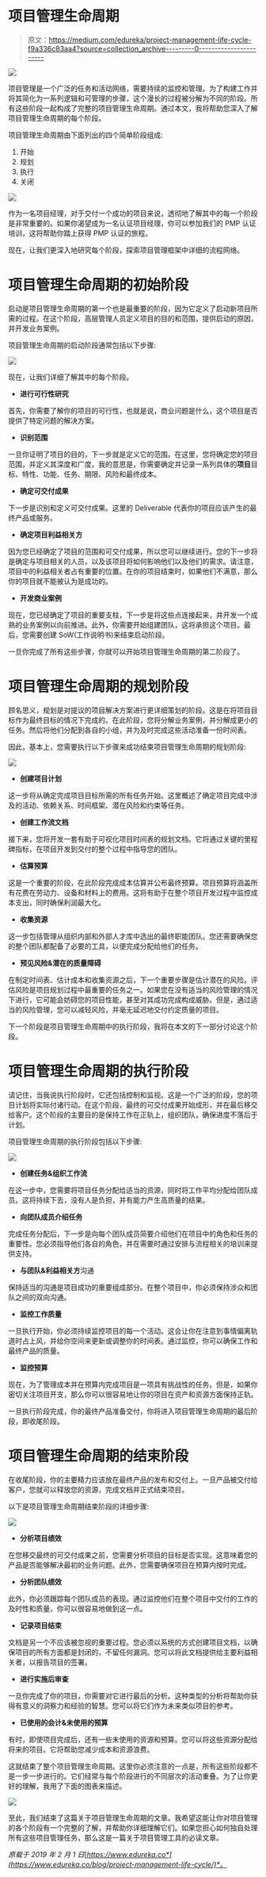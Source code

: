 # 项目管理生命周期

> 原文：<https://medium.com/edureka/project-management-life-cycle-f9a336c83aa4?source=collection_archive---------0----------------------->

![](img/0c160c66dfe1753665c40fe0064ca57c.png)

项目管理是一个广泛的任务和活动网络，需要持续的监控和管理。为了构建工作并将其简化为一系列逻辑和可管理的步骤，这个漫长的过程被分解为不同的阶段。所有这些阶段一起构成了完整的项目管理生命周期。通过本文，我将帮助您深入了解项目管理生命周期的每个阶段。

项目管理生命周期由下面列出的四个简单阶段组成:

1.  开始
2.  规划
3.  执行
4.  关闭

![](img/766d6f71f6e050f1b9dc615cf7196dc0.png)

作为一名项目经理，对于交付一个成功的项目来说，透彻地了解其中的每一个阶段是非常重要的。如果你渴望成为一名认证项目经理，你可以参加我们的 PMP 认证培训，这将帮助你踏上获得 PMP 认证的旅程。

现在，让我们更深入地研究每个阶段，探索项目管理框架中详细的流程网络。

# 项目管理生命周期的初始阶段

启动是项目管理生命周期的第一个也是最重要的阶段，因为它定义了启动新项目所需的过程。在这个阶段，高层管理人员定义项目的目的和范围，提供启动的原因，并开发业务案例。

项目管理生命周期的启动阶段通常包括以下步骤:

![](img/3a9b78fa35aa3ff67bce35eb7330d56b.png)

现在，让我们详细了解其中的每个阶段。

*   **进行可行性研究**

首先，你需要了解你的项目的可行性，也就是说，商业问题是什么，这个项目是否提供了特定问题的解决方案。

*   **识别范围**

一旦你证明了项目的目的，下一步就是定义它的范围。在这里，您将确定您的项目范围，并定义其深度和广度。我的意思是，你需要确定并记录一系列具体的**项目**目标、特性、功能、任务、期限、风险和最终成本。

*   **确定可交付成果**

下一步是识别和定义可交付成果。这里的 Deliverable 代表你的项目应该产生的最终产品或服务。

*   **确定项目利益相关方**

因为您已经确定了项目的范围和可交付成果，所以您可以继续进行。您的下一步将是确定与项目相关的人员，以及该项目将如何影响他们以及他们的需求。请注意，项目中的利益相关者占有重要的位置。在你的项目结束时，如果他们不满意，那么你的项目就不能被认为是成功的。

*   **开发商业案例**

现在，您已经确定了项目的重要支柱，下一步是将这些点连接起来，并开发一个成熟的业务案例以向前推进。此外，你需要开始组建团队，这将承担这个项目。最后，您需要创建 SoW(工作说明书)来结束启动阶段。

一旦你完成了所有这些步骤，你就可以开始项目管理生命周期的第二阶段了。

# 项目管理生命周期的规划阶段

顾名思义，规划是对提议的项目解决方案进行更详细策划的阶段。这是在将项目目标作为最终目标的情况下完成的。在此阶段，您将分解业务案例，并分解成更小的任务。然后将他们分配到各自的小组，并为及时完成这些活动准备一份时间表。

因此，基本上，您需要执行以下步骤来成功结束项目管理生命周期的规划阶段:

![](img/06fa51305bf06806411584ce50be04e9.png)

*   **创建项目计划**

这一步将从确定完成项目目标所需的所有任务开始。这里概述了确定项目完成中涉及的活动、依赖关系、时间框架、潜在风险和约束等任务。

*   **创建工作流文档**

接下来，您将开发一套有助于可视化项目时间表的规划文档。它将通过关键的里程碑指标，在项目开发到交付的整个过程中指导您的团队。

*   **估算预算**

这是一个重要的阶段，在此阶段完成成本估算并公布最终预算。项目预算将涵盖所有花费在劳动力、设备和材料上的费用。这将有助于在整个项目开发过程中监控成本支出，同时确保利润最大化。

*   **收集资源**

这一步包括管理从组织内部和外部人才库中选出的最终职能团队。您还需要确保您的整个团队都配备了必要的工具，以便完成分配给他们的任务。

*   **预见风险&潜在的质量障碍**

在制定时间表、估计成本和收集资源之后，下一个重要步骤是估计潜在的风险。评估风险是项目规划过程中最重要的任务之一。如果您在没有适当的风险管理的情况下进行，它可能会妨碍您的项目性能，甚至对其成功完成构成威胁。但是，通过适当的风险管理，您可以减轻风险，并毫无延迟地交付约定质量的项目。

下一个阶段是项目管理生命周期中的执行阶段，我将在本文的下一部分讨论这个阶段。

# 项目管理生命周期的执行阶段

请记住，当我说执行阶段时，它还包括控制和监视。这是一个广泛的阶段，您的项目计划将实际付诸行动。在这个阶段，最终的可交付成果开始成形，并在最后移交给客户。这个阶段的主要目的是保持工作在正轨上，组织团队，确保进度不落后于计划。

项目管理生命周期的执行阶段包括以下步骤:

![](img/d0a2b273c0ddb091ad6dab21072b58bd.png)

*   **创建任务&组织工作流**

在这一步中，您需要将项目任务分配给适当的资源，同时将工作平均分配给团队成员。这将持续下去，没有人是负担，并有能力产生高质量的结果。

*   **向团队成员介绍任务**

完成任务分配后，下一步是向每个团队成员简要介绍他们在项目中的角色和任务的重要性。您必须指导他们各自的角色，并在需要时通过安排与流程相关的培训来提供支持。

*   **与团队&利益相关方**沟通

保持适当的沟通是项目成功的重要组成部分。在整个项目中，你必须保持涉众和团队之间的双向沟通。

*   **监控工作质量**

一旦执行开始，你必须持续监控项目的每一个活动。这会让你在注意到事情偏离轨道时占上风，并给你空间来更新或调整你的时间表。通过监控，你可以确保工作和最终产品的质量。

*   **监控预算**

现在，为了管理成本并在预算内完成项目是一项具有挑战性的任务。但是，如果你密切关注项目开支，那么你可以很容易地让你的项目在资产和资源方面保持正轨。

一旦执行阶段完成，你的最终产品准备交付，你将进入项目管理生命周期的最后阶段，即收尾阶段。

# 项目管理生命周期的结束阶段

在收尾阶段，你的主要精力应该放在最终产品的发布和交付上。一旦产品被交付给客户，您就可以释放您的资源，完成文档并正式结束项目。

以下是项目管理生命周期结束阶段的详细步骤:

![](img/84b1059f4599d181d205b694b4360cc0.png)

*   **分析项目绩效**

在您移交最终的可交付成果之前，您需要分析项目的目标是否实现。这意味着您的产品是否能够解决最初的业务问题。此外，您需要确保项目在预算内按时完成。

*   **分析团队绩效**

此外，你必须跟踪每个团队成员的表现。通过监控他们在整个项目中交付的工作的及时性和质量，你可以很容易地做到这一点。

*   **记录项目结束**

文档是另一个不应该被忽视的重要过程。您必须以系统的方式创建项目文档，以确保项目的所有方面都是封闭的，不留任何漏洞。您可以将此文档提供给主要利益相关者，以报告项目的签署。

*   **进行实施后审查**

一旦你完成了你的项目，你需要对它进行最后的分析。这种类型的分析将帮助你获得有意义的洞察力和经验的智慧。您可以将它们作为未来类似项目的参考。

*   **已使用的会计&未使用的预算**

有时，即使项目完成后，还有一些未使用的资源和预算。您可以将这些资源分配给将来的项目。它将帮助您减少成本和资源浪费。

这就结束了整个项目管理生命周期。这里你必须注意的一点是，所有这些阶段都不是一步一步进行的。它们经常与每个阶段进行的不同层次的活动重叠。为了让你更好的理解，我用了下面的图表来描述。

![](img/6c9530e2c10110ae19fbaaf60e3da7a5.png)

至此，我们结束了这篇关于项目管理生命周期的文章。我希望这能让你对项目管理的各个阶段有一个完整的了解，并帮助你详细理解它们。如果您担心如何独自处理所有这些项目管理任务，那么这是一篇关于项目管理工具的必读文章。

*原载于 2019 年 2 月 1 日*[*https://www.edureka.co*](https://www.edureka.co/blog/project-management-life-cycle/)*。*